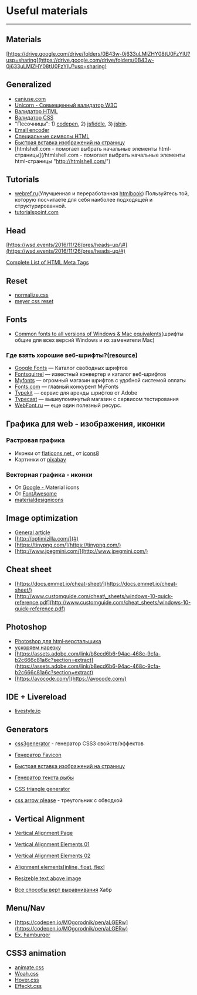 # Useful materials

---

## Materials

[https://drive.google.com/drive/folders/0B43w-0j633uLMlZHY08tU0FzYlU?usp=sharing](https://drive.google.com/drive/folders/0B43w-0j633uLMlZHY08tU0FzYlU?usp=sharing)

## Generalized

* [caniuse.com](http://caniuse.com/)
* [Unicorn - Совмещенный валидатор W3C](https://validator.w3.org/unicorn/?ucn_lang=ru)
* [Валидатор HTML](https://validator.w3.org/) 
* [Валидатор CSS](https://jigsaw.w3.org/css-validator/)
* "Песочницы":
  1\) [codepen](https://codepen.io), 2\) [jsfiddle](https://jsfiddle.net/), 3\) [jsbin](https://http://jsbin.com/).
* [Email encoder](http://wbwip.com/wbw/emailencoder.html)
* [Специальные символы HTML](https://htmlweb.ru/html/symbols.php)
* [Быстрая вставка изображений на страницу](https://placekitten.com/)
* [htmlshell.com - помогает выбрать начальные элементы html-страницы](/htmlshell.com - помогает выбрать начальные элементы html-страницы "http://htmlshell.com/")

## Tutorials

* [webref.ru](https://webref.ru/)\(Улучшенная и переработанная [htmlbook](http://htmlbook.ru/)\) Пользуйтесь той, которую посчитаете для себя наиболее подходящей и структурированной.
* [tutorialspoint.com](https://www.tutorialspoint.com/web_development_tutorials.htm)

## Head

[https://wsd.events/2016/11/26/pres/heads-up/\#](https://wsd.events/2016/11/26/pres/heads-up/#)

[Complete List of HTML Meta Tags](https://gist.github.com/lancejpollard/1978404)

## Reset

* [normalize.css](http://necolas.github.io/normalize.css/)
* [meyer css reset](https://meyerweb.com/eric/tools/css/reset/)

## Fonts

* [Common fonts to all versions of Windows & Mac equivalents](http://www.ampsoft.net/webdesign-l/WindowsMacFonts.html)\(шрифты общие для всех версий Windows и их заменители Mac\)

### Где взять хорошие веб-шрифты?\([resource](https://habrahabr.ru/company/adv/blog/184864/)\)

* [Google Fonts](http://www.google.com/fonts/) — Каталог свободных шрифтов
* [Fontsquirrel](http://www.fontsquirrel.com/) — известный конвертер и каталог веб-шрифтов
* [Myfonts](http://www.myfonts.com/) — огромный магазин шрифтов с удобной системой оплаты
* [Fonts.com](http://www.fonts.com/) — главный конкурент MyFonts
* [Typekit](https://typekit.com/) — сервис для аренды шрифтов от Adobe
* [Typecast](http://typecast.com/) — вышеупомянутый магазин с сервисом тестирования
* [WebFont.ru](#) — еще один полезный ресурс.

## Графика для web - изображения, иконки

### Растровая графика

* Иконки от [flaticons.net ](https://flaticons.net/ "flaticons.net"), от [icons8](https://icons8.com/)
* Картинки от [pixabay](https://pixabay.com/)

### Векторная графика - иконки

* От [Google - ](https://material.io/tools/icons) Material icons 
* От [FontAwesome](https://fontawesome.com/)
* [materialdesignicons](https://materialdesignicons.com/)

## Image optimization

* [General article](https://developers.google.com/web/fundamentals/performance/optimizing-content-efficiency/image-optimization?hl=ru)
* [http://optimizilla.com/](#)
* [https://tinypng.com/](https://tinypng.com/)
* [http://www.jpegmini.com/](http://www.jpegmini.com/)

## Cheat sheet

* [https://docs.emmet.io/cheat-sheet/](https://docs.emmet.io/cheat-sheet/)
* [http://www.customguide.com/cheat\_sheets/windows-10-quick-reference.pdf](http://www.customguide.com/cheat_sheets/windows-10-quick-reference.pdf)

## Photoshop

* [Photoshop для html‑верстальщика](http://nicothin.pro/page/photoshop-dlja-html-verstalshhika)
* [ускоряем нарезку](http://jnet.kz/httml/2014/03/13/eksport-sloev-iz-photoshop-v-odin-klik.html)
* [https://assets.adobe.com/link/b8ecd6b6-94ac-468c-9cfa-b2c666c81a6c?section=extract](https://assets.adobe.com/link/b8ecd6b6-94ac-468c-9cfa-b2c666c81a6c?section=extract)
* [https://avocode.com/](https://avocode.com/)

## IDE + Livereload

* [livestyle.io](http://livestyle.io/docs/)

## Generators

* [css3generator](http://css3generator.com/) - генератор CSS3 свойств/эффектов
* [Генератор Favicon](https://realfavicongenerator.net/)
* [Быстрая вставка изображений на страницу](https://placekitten.com/)
* [Генератор текста рыбы](http://www.lipsum.com/)
* [CSS triangle generator](http://apps.eky.hk/css-triangle-generator/)
* [css arrow please](http://www.cssarrowplease.com/) - треугольник с обводкой
* ## Vertical Alignment
* [Vertical Alignment Page](https://codepen.io/MOgorodnik/pen/mBpOxm)

* [Vertical Alignment Elements 01](https://codepen.io/MOgorodnik/pen/gGoLZo)

* [Vertical Alignment Elements 02](https://codepen.io/MOgorodnik/pen/gGogGB)

* [Alignment elements\[inline, float, flex\]](https://codepen.io/MOgorodnik/pen/qPprqM)
* [Resizeble text above image](https://codepen.io/MOgorodnik/pen/RLxVdZ)
* [Все способы верт выравнивания](https://habrahabr.ru/company/netcracker/blog/277433/) Хабр

## Menu/Nav

* [https://codepen.io/MOgorodnik/pen/aLGERw](https://codepen.io/MOgorodnik/pen/aLGERw)
* [Ex. hamburger](https://codepen.io/MOgorodnik/pen/xXBPog)

## CSS3 animation

* [animate.css](https://daneden.github.io/animate.css/)
* [Woah.css](http://www.joerezendes.com/projects/Woah.css/)
* [Hover.css](https://ianlunn.github.io/Hover/)
* [Effeckt.css](https://h5bp.github.io/Effeckt.css/)



